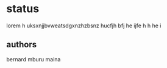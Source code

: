 # status
lorem h uksxnjjbvweatsdgxnzhzbsnz hucfjh 
bfj he ijfe h h he i 
## authors
bernard mburu maina